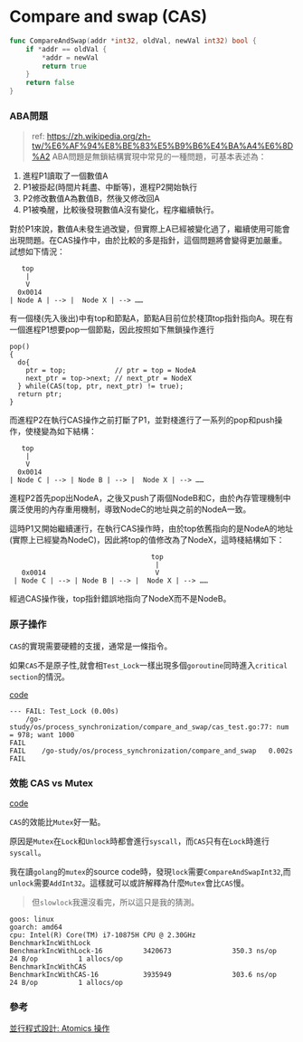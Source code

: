 # Compare and swap (CAS)

```go
func CompareAndSwap(addr *int32, oldVal, newVal int32) bool {
	if *addr == oldVal {
		*addr = newVal
		return true
	}
	return false
}
```

### ABA問題
> ref: https://zh.wikipedia.org/zh-tw/%E6%AF%94%E8%BE%83%E5%B9%B6%E4%BA%A4%E6%8D%A2
ABA問題是無鎖結構實現中常見的一種問題，可基本表述為：

1. 進程P1讀取了一個數值A
2. P1被掛起(時間片耗盡、中斷等)，進程P2開始執行
3. P2修改數值A為數值B，然後又修改回A
4. P1被喚醒，比較後發現數值A沒有變化，程序繼續執行。

對於P1來說，數值A未發生過改變，但實際上A已經被變化過了，繼續使用可能會出現問題。在CAS操作中，由於比較的多是指針，這個問題將會變得更加嚴重。試想如下情況：
```
   top
    |
    V   
  0x0014
| Node A | --> |  Node X | --> ……
```
有一個棧(先入後出)中有top和節點A，節點A目前位於棧頂top指針指向A。現在有一個進程P1想要pop一個節點，因此按照如下無鎖操作進行
```
pop()
{
  do{
    ptr = top;            // ptr = top = NodeA
    next_ptr = top->next; // next_ptr = NodeX
  } while(CAS(top, ptr, next_ptr) != true);
  return ptr;   
}
```
而進程P2在執行CAS操作之前打斷了P1，並對棧進行了一系列的pop和push操作，使棧變為如下結構：
```
   top
    |
    V  
  0x0014
| Node C | --> | Node B | --> |  Node X | --> ……
```
進程P2首先pop出NodeA，之後又push了兩個NodeB和C，由於內存管理機制中廣泛使用的內存重用機制，導致NodeC的地址與之前的NodeA一致。

這時P1又開始繼續運行，在執行CAS操作時，由於top依舊指向的是NodeA的地址(實際上已經變為NodeC)，因此將top的值修改為了NodeX，這時棧結構如下：
```
                                   top
                                    |
   0x0014                           V
 | Node C | --> | Node B | --> |  Node X | --> ……
```
經過CAS操作後，top指針錯誤地指向了NodeX而不是NodeB。


### 原子操作

`CAS`的實現需要硬體的支援，通常是一條指令。

如果`CAS`不是原子性,就會相`Test_Lock`一樣出現多個`goroutine`同時進入`critical section`的情況。

[code](./cas_test.go)


```
--- FAIL: Test_Lock (0.00s)
    /go-study/os/process_synchronization/compare_and_swap/cas_test.go:77: num = 978; want 1000
FAIL
FAIL	/go-study/os/process_synchronization/compare_and_swap	0.002s
FAIL
```


### 效能 CAS vs Mutex

[code](./cas_benchmark_test.go)

`CAS`的效能比`Mutex`好一點。

原因是`Mutex`在`Lock`和`Unlock`時都會進行`syscall`，而`CAS`只有在`Lock`時進行`syscall`。

我在讀`golang`的`mutex`的source code時，發現`lock`需要`CompareAndSwapInt32`,而`unlock`需要`AddInt32`。這樣就可以或許解釋為什麼`Mutex`會比`CAS`慢。
> 但`slowlock`我還沒看完，所以這只是我的猜測。


```
goos: linux
goarch: amd64
cpu: Intel(R) Core(TM) i7-10875H CPU @ 2.30GHz
BenchmarkIncWithLock
BenchmarkIncWithLock-16          3420673               350.3 ns/op            24 B/op          1 allocs/op
BenchmarkIncWithCAS
BenchmarkIncWithCAS-16           3935949               303.6 ns/op            24 B/op          1 allocs/op
```


### 參考
[並行程式設計: Atomics 操作](https://hackmd.io/@sysprog/concurrency-atomics)